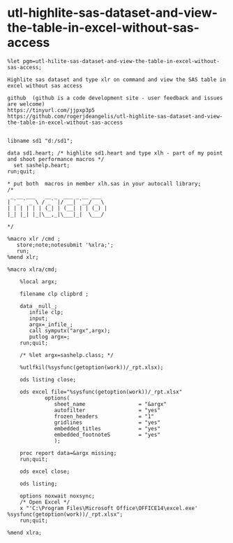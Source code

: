 # utl-highlite-sas-dataset-and-view-the-table-in-excel-without-sas-access
    %let pgm=utl-hilite-sas-dataset-and-view-the-table-in-excel-without-sas-access;

    Highlite sas dataset and type xlr on command and view the SAS table in excel without sas access

    github  (github is a code development site - user feedback and issues are welcome)
    https://tinyurl.com/jjpxp3p5
    https://github.com/rogerjdeangelis/utl-highlite-sas-dataset-and-view-the-table-in-excel-without-sas-access


    libname sd1 "d:/sd1";

    data sd1.heart; /* highlite sd1.heart and type xlh - part of my point and shoot performance macros */
      set sashelp.heart;
    run;quit;

    * put both  macros in member xlh.sas in your autocall library;
    /*
     _ __ ___   __ _  ___ _ __ ___
    | `_ ` _ \ / _` |/ __| `__/ _ \
    | | | | | | (_| | (__| | | (_) |
    |_| |_| |_|\__,_|\___|_|  \___/

    */

    %macro xlr /cmd ;
       store;note;notesubmit '%xlra;';
       run;
    %mend xlr;

    %macro xlra/cmd;

        %local argx;

        filename clp clipbrd ;

        data _null_;
           infile clp;
           input;
           argx=_infile_;
           call symputx("argx",argx);
           putlog argx=;
        run;quit;

        /* %let argx=sashelp.class; */

        %utlfkil(%sysfunc(getoption(work))/_rpt.xlsx);

        ods listing close;

        ods excel file="%sysfunc(getoption(work))/_rpt.xlsx"
                options(
                   sheet_name                 = "&argx"
                   autofilter                 = "yes"
                   frozen_headers             = "1"
                   gridlines                  = "yes"
                   embedded_titles            = "yes"
                   embedded_footnoteS         = "yes"
                   );

        proc report data=&argx missing;
        run;quit;

        ods excel close;

        ods listing;

        options noxwait noxsync;
        /* Open Excel */
        x "'C:\Program Files\Microsoft Office\OFFICE14\excel.exe' %sysfunc(getoption(work))/_rpt.xlsx";
        run;quit;

    %mend xlra;
